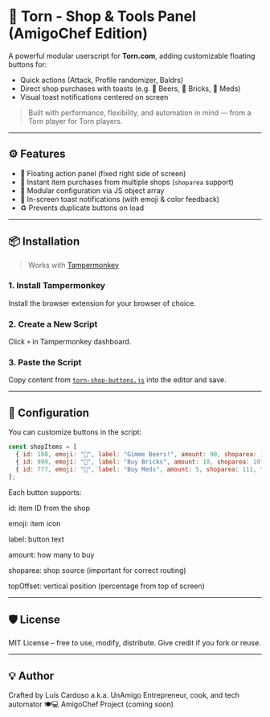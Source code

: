 # 🧱 Torn - Shop & Tools Panel (AmigoChef Edition)

A powerful modular userscript for **Torn.com**, adding customizable floating buttons for:
- Quick actions (Attack, Profile randomizer, Baldrs)
- Direct shop purchases with toasts (e.g. 🍺 Beers, 🧱 Bricks, 💊 Meds)
- Visual toast notifications centered on screen

> Built with performance, flexibility, and automation in mind — from a Torn player for Torn players.

---

## ⚙️ Features

- 🧲 Floating action panel (fixed right side of screen)
- 🛒 Instant item purchases from multiple shops (`shoparea` support)
- 🧱 Modular configuration via JS object array
- 🔔 In-screen toast notifications (with emoji & color feedback)
- ♻️ Prevents duplicate buttons on load

---

## 📦 Installation

> Works with [Tampermonkey](https://www.tampermonkey.net/)

### 1. Install Tampermonkey
Install the browser extension for your browser of choice.

### 2. Create a New Script
Click `+` in Tampermonkey dashboard.

### 3. Paste the Script
Copy content from [`torn-shop-buttons.js`](./torn-shop-buttons.js) into the editor and save.

---

## 🧰 Configuration

You can customize buttons in the script:

```js
const shopItems = [
  { id: 180, emoji: "🍺", label: "Gimme Beers!", amount: 90, shoparea: 103, topOffset: 42 },
  { id: 999, emoji: "🧱", label: "Buy Bricks", amount: 10, shoparea: 107, topOffset: 46 },
  { id: 777, emoji: "💊", label: "Buy Meds", amount: 5, shoparea: 111, topOffset: 50 }
];

```

Each button supports:

id: item ID from the shop

emoji: item icon

label: button text

amount: how many to buy

shoparea: shop source (important for correct routing)

topOffset: vertical position (percentage from top of screen)

---

## 🛡 License
MIT License – free to use, modify, distribute.
Give credit if you fork or reuse.


---

## 💡 Author
Crafted by Luís Cardoso a.k.a. UnAmigo
Entrepreneur, cook, and tech automator 🍽💻
AmigoChef Project (coming soon)
